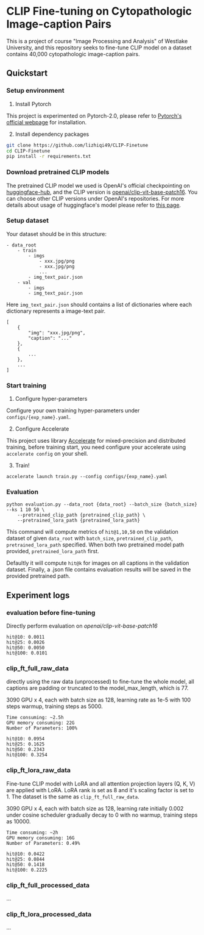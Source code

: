 # CLIP Fine-tuning on Cytopathologic Image-caption Pairs

This is a project of course "Image Processing and Analysis" of Westlake University, and this repository seeks to fine-tune CLIP model on a dataset contains 40,000 cytopathologic image-caption pairs.


## Quickstart

### Setup environment

1. Install Pytorch

This project is experimented on Pytorch-2.0, please refer to [Pytorch's official webpage](https://pytorch.org/) for installation.

2. Install dependency packages

```bash
git clone https://github.com/lizhiqi49/CLIP-Finetune
cd CLIP-Finetune
pip install -r requirements.txt
```

### Download pretrained CLIP models

The pretrained CLIP model we used is OpenAI's official checkpointing on [huggingface-hub](https://huggingface.co/), and the CLIP version is [openai/clip-vit-base-patch16](https://huggingface.co/openai/clip-vit-base-patch16). You can choose other CLIP versions under OpenAI's repositories. For more details about usage of huggingface's model please refer to [this page](https://huggingface.co/docs/transformers/model_doc/clip).


### Setup dataset

Your dataset should be in this structure:

```
- data_root
    - train
        - imgs
            - xxx.jpg/png
            - xxx.jpg/png
            ...
        - img_text_pair.json
    - val
        - imgs
        - img_text_pair.json
```

Here `img_text_pair.json` should contains a list of dictionaries where each dictionary represents a image-text pair.

```
[
    {
        "img": "xxx.jpg/png",
        "caption": "..."
    },
    {
        ...
    },
    ...
]
```

### Start training

1. Configure hyper-parameters

Configure your own training hyper-parameters under `configs/{exp_name}.yaml`.

2. Configure Accelerate

This project uses library [Accelerate](https://github.com/huggingface/accelerate) for mixed-precision and distributed training, before training start, you need configure your accelerate using `accelerate config` on your shell. 

3. Train!

```
accelerate launch train.py --config configs/{exp_name}.yaml
```

### Evaluation

```
python evaluation.py --data_root {data_root} --batch_size {batch_size} --ks 1 10 50 \
    --pretrained_clip_path {pretrained_clip_path} \
    --pretrained_lora_path {pretrained_lora_path}
```

This command will compute metrics of `hit@1,10,50` on the validation dataset of given `data_root` with `batch_size`,  `pretrained_clip_path`, `pretrained_lora_path` specified. When both two pretrained model path provided, `pretrained_lora_path` first.

Defaultly it will compute `hit@k` for images on all captions in the validation dataset. Finally, a .json file contains evaluation results will be saved in the provided pretrained path.




## Experiment logs

### evaluation before fine-tuning

Directly perform evaluation on *openai/clip-vit-base-patch16*

```
hit@10: 0.0011
hit@25: 0.0026
hit@50: 0.0050
hit@100: 0.0101
```


### clip_ft_full_raw_data

directly using the raw data (unprocessed) to fine-tune the whole model, all captions are padding or truncated to the model_max_length, which is 77.

3090 GPU x 4, each with batch size as 128, learning rate as 1e-5 with 100 steps warmup, training steps as 5000.

```
Time consuming: ~2.5h
GPU memory consuming: 22G
Number of Parameters: 100%

hit@10: 0.0954
hit@25: 0.1625
hit@50: 0.2343
hit@100: 0.3254
```


### clip_ft_lora_raw_data

Fine-tune CLIP model with LoRA and all attention projection layers (Q, K, V) are applied with LoRA.
LoRA rank is set as 8 and it's scaling factor is set to 1.
The dataset  is the same as `clip_ft_full_raw_data`.

3090 GPU x 4, each with batch size as 128, learning rate initially 0.002 under cosine scheduler gradually decay to 0 with no warmup, training steps as 10000.

```
Time consuming: ~2h
GPU memory consuming: 16G
Number of Parameters: 0.49%

hit@10: 0.0422
hit@25: 0.0844
hit@50: 0.1418
hit@100: 0.2225
```


### clip_ft_full_processed_data

...


### clip_ft_lora_processed_data

...




